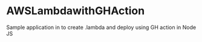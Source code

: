 # AWSLambdawithGHAction
Sample application in to create .lambda and deploy using GH action in Node JS 
